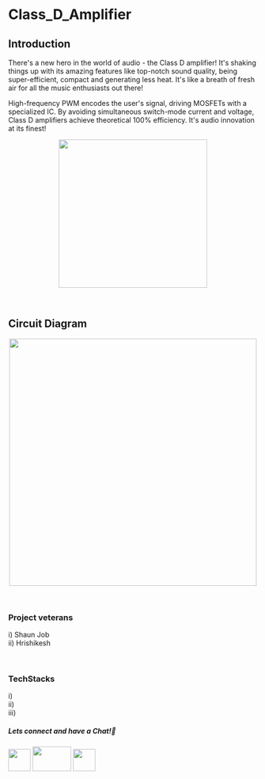 # Class_D_Amplifier

## Introduction
There's a new hero in the world of audio - the Class D amplifier! It's shaking things up with its amazing features like top-notch sound quality, being super-efficient, compact and generating less heat. It's like a breath of fresh air for all the music enthusiasts out there! 

High-frequency PWM encodes the user's signal, driving MOSFETs with a specialized IC. By avoiding simultaneous switch-mode current and voltage, Class D amplifiers achieve theoretical 100% efficiency. It's audio innovation at its finest!

<p align="center">

<img src="https://user-images.githubusercontent.com/26748554/233730259-d1ace7ce-5ef9-4d56-b2cd-f836e8788b0c.png" width ="300" height="300">
</p>

&nbsp;

## Circuit Diagram
<p align="center">

<img src="https://user-images.githubusercontent.com/26748554/233731524-20e8d85b-c0ff-44fa-8bff-c8ebc6dc2d52.png" width ="500" height="500">
</p>

&nbsp;

### Project veterans
i) Shaun Job   
ii) Hrishikesh    

&nbsp;

### TechStacks
i)  
ii)   
iii)  

##### Lets connect and have a Chat!💬
<a href="https://www.instagram.com/electronicsclubiitg/?hl=en" ><img src="https://upload.wikimedia.org/wikipedia/commons/a/a5/Instagram_icon.png" width="45" height="45"></a>
<a href="https://www.facebook.com/electronics.iitg/"><img src="https://1000logos.net/wp-content/uploads/2021/04/Facebook-logo.png" width="78" height="50"></a>
<a href="https://www.reddit.com/r/ElectronicsClubIITG/"><img src="https://www.pngkit.com/png/full/0-7757_reddit-logo-reddit-icon-png.png" width="45" height="45"></a>

